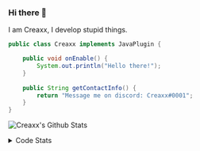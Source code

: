 ### Hi there 👋

I am Creaxx, I develop stupid things. 

```java
public class Creaxx implements JavaPlugin {

    public void onEnable() {
        System.out.println("Hello there!");
    }
    
    public String getContactInfo() {
        return "Message me on discord: Creaxx#0001";
    }
}
```

![Creaxx's Github Stats](https://github-readme-stats.vercel.app/api?username=CreaxxOG&show_icons=true&theme=dark&count_private=true)

<details>
  <summary>Code Stats</summary>

<!--START_SECTION:waka-->
![Code Time](http://img.shields.io/badge/Code%20Time-1%2C284%20hrs%2031%20mins-blue)

![Lines of code](https://img.shields.io/badge/From%20Hello%20World%20I%27ve%20Written-528.2%20thousand%20lines%20of%20code-blue)

**🐱 My GitHub Data** 

> 📦 66.4 kB Used in GitHub's Storage 
 > 
> 🏆 1,605 Contributions in the Year 2023
 > 
> 🚫 Not Opted to Hire
 > 
> 📜 4 Public Repositories 
 > 
> 🔑 2 Private Repositories 
 > 
**I'm a Night 🦉** 

```text
🌞 Morning                280 commits         ██░░░░░░░░░░░░░░░░░░░░░░░   06.99 % 
🌆 Daytime                1713 commits        ███████████░░░░░░░░░░░░░░   42.76 % 
🌃 Evening                1952 commits        ████████████░░░░░░░░░░░░░   48.73 % 
🌙 Night                  61 commits          ░░░░░░░░░░░░░░░░░░░░░░░░░   01.52 % 
```
📅 **I'm Most Productive on Saturday** 

```text
Monday                   474 commits         ███░░░░░░░░░░░░░░░░░░░░░░   11.83 % 
Tuesday                  565 commits         ████░░░░░░░░░░░░░░░░░░░░░   14.10 % 
Wednesday                600 commits         ████░░░░░░░░░░░░░░░░░░░░░   14.98 % 
Thursday                 623 commits         ████░░░░░░░░░░░░░░░░░░░░░   15.55 % 
Friday                   376 commits         ██░░░░░░░░░░░░░░░░░░░░░░░   09.39 % 
Saturday                 753 commits         █████░░░░░░░░░░░░░░░░░░░░   18.80 % 
Sunday                   615 commits         ████░░░░░░░░░░░░░░░░░░░░░   15.35 % 
```


📊 **This Week I Spent My Time On** 

```text
💬 Programming Languages: 
Java                     14 hrs 54 mins      █████████████████████░░░░   85.90 % 
Kotlin                   1 hr 18 mins        ██░░░░░░░░░░░░░░░░░░░░░░░   07.57 % 
HTML                     28 mins             █░░░░░░░░░░░░░░░░░░░░░░░░   02.76 % 
YAML                     17 mins             ░░░░░░░░░░░░░░░░░░░░░░░░░   01.65 % 
Gradle                   7 mins              ░░░░░░░░░░░░░░░░░░░░░░░░░   00.72 % 

🔥 Editors: 
IntelliJ                 17 hrs 21 mins      █████████████████████████   100.00 % 
```

**I Mostly Code in Java** 

```text
Java                     54 repos            ████████████████████░░░░░   78.26 % 
Kotlin                   9 repos             ███░░░░░░░░░░░░░░░░░░░░░░   13.04 % 
TypeScript               3 repos             █░░░░░░░░░░░░░░░░░░░░░░░░   04.35 % 
CSS                      2 repos             █░░░░░░░░░░░░░░░░░░░░░░░░   02.90 % 
EJS                      1 repo              ░░░░░░░░░░░░░░░░░░░░░░░░░   01.45 % 
```




 Last Updated on 04/06/2023 02:05:06 UTC
<!--END_SECTION:waka-->
</details>
